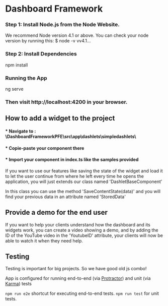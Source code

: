 # Dashboard Framework

### Step 1: Install Node.js from the Node Website.
We recommend Node version 4.1 or above. You can check your node version by running this:
$ node -v
vv4.1...
### Step 2: Install Dependencies
npm install
### Running the App
ng serve
### Then visit http://localhost:4200 in your browser.

## How to add a widget to the project
#### *  Navigate to    :   \DashboardFrameworkPFE\src\app\dashlets\simpledashlets\
#### *  Copie-paste your component there 
#### *  Import your component in index.ts like the samples provided 
If  you want to use our features like saving the state of the widget and load it to let the user continue from where he left every time he opens the application, you will just extends our class named 'DashletBaseComponent'

In this class you can use the method 'SaveContentState(data)' and you will find your previous data in an attribute named 'StoredData'

## Provide a demo for the end user
If you want to help your clients understand how the dashboard and its widgets work, you can create a video showing a demo, and by adding the ID of the YouTube video in the 'YoutubeID' attribute, your clients will now be able to watch it when they need help.
 
## Testing
Testing is important for big projects. So we have good old js combo!

App is configured for running end-to-end (via [Protractor](http://www.protractortest.org/)) and unit (via [Karma](https://karma-runner.github.io)) tests

`npm run e2e` shortcut for executing end-to-end tests. 
`npm run test` for unit tests.


